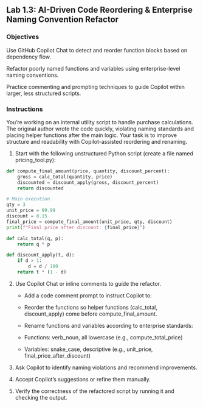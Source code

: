  ## Lab 1.3: AI-Driven Code Reordering & Enterprise Naming Convention Refactor

### Objectives
Use GitHub Copilot Chat to detect and reorder function blocks based on dependency flow.

Refactor poorly named functions and variables using enterprise-level naming conventions.

Practice commenting and prompting techniques to guide Copilot within larger, less structured scripts.

### Instructions


You’re working on an internal utility script to handle purchase calculations. The original author wrote the code quickly, violating naming standards and placing helper functions after the main logic. Your task is to improve structure and readability with Copilot-assisted reordering and renaming.


1. Start with the following unstructured Python script (create a file named pricing_tool.py):
```python
def compute_final_amount(price, quantity, discount_percent):
    gross = calc_total(quantity, price)
    discounted = discount_apply(gross, discount_percent)
    return discounted

# Main execution
qty = 3
unit_price = 99.99
discount = 0.15
final_price = compute_final_amount(unit_price, qty, discount)
print(f"Final price after discount: {final_price}")

def calc_total(q, p):
    return q * p

def discount_apply(t, d):
    if d > 1:
        d = d / 100
    return t * (1 - d)

```

2. Use Copilot Chat or inline comments to guide the refactor.
   
   - Add a code comment prompt to instruct Copilot to:

   -  Reorder the functions so helper functions (calc_total, discount_apply) come before compute_final_amount.

   -  Rename functions and variables according to enterprise standards:

   -  Functions: verb_noun, all lowercase (e.g., compute_total_price)

   -  Variables: snake_case, descriptive (e.g., unit_price, final_price_after_discount)

3.   Ask Copilot to identify naming violations and recommend improvements.

4. Accept Copilot’s suggestions or refine them manually.
5. Verify the correctness of the refactored script by running it and checking the output.